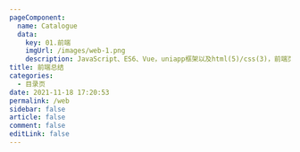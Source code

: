 ```yaml
---
pageComponent:
  name: Catalogue
  data:
    key: 01.前端
    imgUrl: /images/web-1.png
    description: JavaScript、ES6、Vue，uniapp框架以及html(5)/css(3)，前端页面相关技术
title: 前端总结
categories:
  - 目录页
date: 2021-11-18 17:20:53
permalink: /web
sidebar: false
article: false
comment: false
editLink: false
---
```

